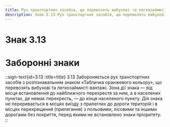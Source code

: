 ```yaml
---
title: Рух транспортних засобів, що перевозять вибухові та легкозаймисті вантажі, заборонено
description: Знак 3.13 Рух транспортних засобів, що перевозять вибухові та легкозаймисті вантажі, заборонено
---
```

# Знак 3.13
# Заборонні знаки
::sign-text{id=3.13 :title=title}
3.13 Забороняється рух транспортних засобів з розпізнавальним знаком «Табличка оранжевого кольору», що перевозять вибухові та легкозаймисті вантажі.
Зона дії знака — від місця встановлення до найближчого перехрестя за ним, а в населених пунктах, де немає перехресть, — до кінця населеного пункту. Дія знака не переривається в місцях виїзду з прилеглих до дороги територій і в місцях перехрещення (прилягання) з польовими, лісовими та іншими дорогами без покриття, перед якими не встановлено знаки пріоритету.
::